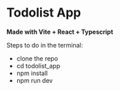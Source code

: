 # Todolist App 
**Made with Vite + React + Typescript**

Steps to do in the terminal: 
-   clone the repo
-   cd todolist_app
-   npm install
-   npm run dev

